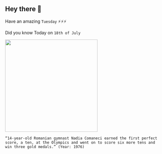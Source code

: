 ## Hey there 👋
Have an amazing `Tuesday` ⚡⚡⚡

Did you know Today on `18th of July`
 
 [<img src="https://upload.wikimedia.org/wikipedia/commons/8/8a/Nadia_Com%C4%83neci_2016_stamp_of_Romania.jpg" width="300" />](https://en.wikipedia.org/wiki/Nadia_Com%C4%83neci) 
 ```
“14-year-old Romanian gymnast Nadia Comaneci earned the first perfect score, a ten, at the Olympics and went on to score six more tens and win three gold medals.” (Year: 1976)
```
